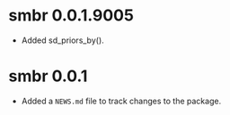 <!-- NEWS.md is maintained by https://cynkra.github.io/fledge, do not edit -->

# smbr 0.0.1.9005

- Added sd_priors_by().

# smbr 0.0.1

- Added a `NEWS.md` file to track changes to the package.
